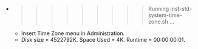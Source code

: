 * >>>>>>>>> Running inst-std-system-time-zone.sh ...
  * Insert Time Zone menu in Administration.
  * Disk size = 4522792K. Space Used = 4K. Runtime = 00:00:00:01.

